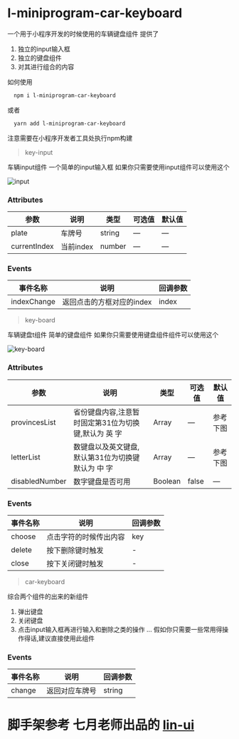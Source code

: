 # l-miniprogram-car-keyboard
一个用于小程序开发的时候使用的车辆键盘组件
提供了
1. 独立的input输入框
2. 独立的键盘组件
3. 对其进行组合的内容

如何使用

```bash
  npm i l-miniprogram-car-keyboard
```
或者
```bash
  yarn add l-miniprogram-car-keyboard
```
注意需要在小程序开发者工具处执行npm构建

> key-input

车辆input组件
一个简单的input输入框
如果你只需要使用input组件可以使用这个

![input](http://aboyl.org/2020-01-01-150227.png)

### Attributes
| 参数      | 说明          | 类型      | 可选值                           | 默认值  |
|---------- |-------------- |---------- |--------------------------------  |-------- |
| plate | 车牌号| string | — | — |
| currentIndex | 当前index| number | — | — |

### Events
| 事件名称 | 说明 | 回调参数 |
|---------- |-------- |---------- |
| indexChange | 返回点击的方框对应的index | index |

> key-board

车辆键盘t组件
简单的键盘组件
如果你只需要使用键盘组件组件可以使用这个

![key-board](http://aboyl.org/2020-01-01-151157.png)

### Attributes
| 参数      | 说明          | 类型      | 可选值                           | 默认值  |
|---------- |-------------- |---------- |--------------------------------  |-------- |
| provincesList | 省份键盘内容,注意暂时固定第31位为切换键,默认为 英 字 | Array | — | 参考下图 |
| letterList | 数键盘以及英文键盘,默认第31位为切换键 默认为 中 字| Array | — | 参考下图 |
| disabledNumber | 数字键盘是否可用| Boolean | false | — |

### Events
| 事件名称 | 说明 | 回调参数 |
|---------- |-------- |---------- |
| choose | 点击字符的时候传出内容 | key |
| delete | 按下删除键时触发 | - |
| close | 按下关闭键时触发 | - |


> car-keyboard

综合两个组件的出来的新组件
1. 弹出键盘
2. 关闭键盘
3. 点击input输入框再进行输入和删除之类的操作
...
假如你只需要一些常用得操作得话,建议直接使用此组件

### Events
| 事件名称 | 说明 | 回调参数 |
|---------- |-------- |---------- |
| change | 返回对应车牌号 | string |



# 脚手架参考 七月老师出品的 [lin-ui](https://github.com/TaleLin/lin-ui)

